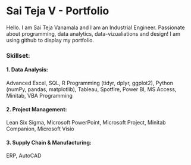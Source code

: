 # Sai Teja V - Portfolio
Hello. I am Sai Teja Vanamala and I am an Industrial Engineer. Passionate about programming, data analytics, data-vizualiations and design!
I am using github to display my portfolio. 

### Skillset:

#### 1. Data Analysis: 
Advanced Excel, SQL, R Programming (tidyr, dplyr, ggplot2), Python (numPy, pandas, matplotlib), Tableau, Spotfire, Power BI, 
MS Access, Minitab, VBA Programming

#### 2. Project Management:
Lean Six Sigma, Microsoft PowerPoint, Microsoft Project,  Minitab Companion, Microsoft Visio

#### 3. Supply Chain & Manufacturing:
ERP, AutoCAD


